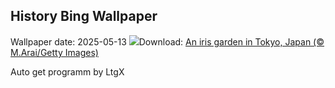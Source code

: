 ## History Bing Wallpaper
Wallpaper date: 2025-05-13
![](https://www.bing.com/th?id=OHR.IrisGarden_EN-CA2940751368_UHD.jpg&w=1000)Download: [An iris garden in Tokyo, Japan (© M.Arai/Getty Images)](https://www.bing.com/th?id=OHR.IrisGarden_EN-CA2940751368_UHD.jpg)

Auto get programm by LtgX
